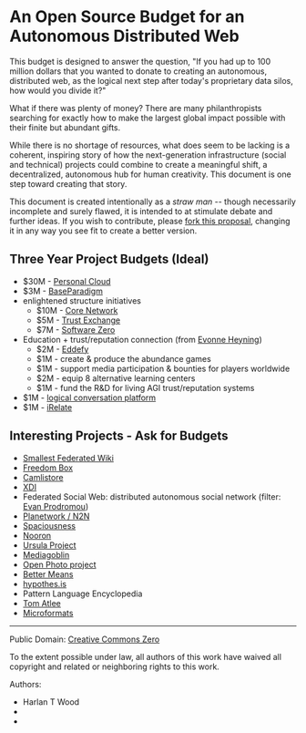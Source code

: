 An Open Source Budget for an Autonomous Distributed Web
=======================================================

This budget is designed to answer the question, "If you had up to 100 million dollars that you wanted to donate to creating an autonomous, distributed web, as the logical next step after today's proprietary data silos, how would you divide it?"

What if there was plenty of money?  There are many philanthropists searching for exactly how to make the largest global impact possible with their finite but abundant gifts.

While there is no shortage of resources, what does seem to be lacking is a coherent, inspiring story of how the next-generation infrastructure (social and technical) projects could combine to create a meaningful shift, a decentralized, autonomous hub for human creativity.  This document is one step toward creating that story.

This document is created intentionally as a _straw man_ -- though necessarily incomplete and surely flawed, it is intended to at stimulate debate and further ideas.  If you wish to contribute, please [fork this proposal](http://prose.io/#harlantwood-net/the-project/edit/master/An-Open-Source-Budget-for-an-Autonomous-Distributed-Web.md), changing it in any way you see fit to create a better version.


Three Year Project Budgets (Ideal)
----------------------------------

- $30M - [Personal Cloud](https://github.com/airships/zephyr/wiki/Personal-Clouds)
- $3M - [BaseParadigm](http://spaciousness.org/)
- enlightened structure initiatives 
  - $10M - [Core Network](http://enlightenedstructure.org/Core_Network/) 
  - $5M - [Trust Exchange](http://enlightenedstructure.org/Trust_Exchange/) 
  - $7M - [Software Zero](http://enlightenedstructure.org/Software_Zero/) 
- Education + trust/reputation connection (from [Evonne Heyning](http://about.me/amoration))
  - $2M - [Eddefy](http://www.eddefy.com/)
  - $1M - create & produce the abundance games
  - $1M - support media participation & bounties for players worldwide
  - $2M - equip 8 alternative learning centers
  - $1M - fund the R&D for living AGI trust/reputation systems
- $1M - [logical conversation platform](http://www.linkedin.com/groups/Dialogues-project-4842950/about?trk=anet_ug_grppro)
- $1M - [iRelate](http://irelate.us/)
                                      

Interesting Projects - Ask for Budgets
--------------------------------------

- [Smallest Federated Wiki](https://github.com/WardCunningham/Smallest-Federated-Wiki#smallest-federated-wiki-goals)
- [Freedom Box](http://freedomboxfoundation.org/)
- [Camlistore](http://camlistore.org/)
- [XDI](http://journal.planetwork.net/article.php?lab=reed0704)
- Federated Social Web: distributed autonomous social network (filter: [Evan Prodromou](http://evan.status.net/))
- [Planetwork / N2N](http://n2n.planetwork.net/)
- [Spaciousness](http://spaciousness.org/) 
- [Nooron](http://nooron.org/)
- [Ursula Project](http://ursulaproject.org/)
- [Mediagoblin](http://mediagoblin.org/)
- [Open Photo project](http://theopenphotoproject.org/)
- [Better Means](http://bettermeans.com/)
- [hypothes.is](https://hypothes.is/) 
- Pattern Language Encyclopedia 
- [Tom Atlee](http://tom-atlee.posterous.com/)
- [Microformats](http://microformats.org/)


* * * 

Public Domain:
[Creative Commons Zero](http://creativecommons.org/publicdomain/zero/1.0/)

To the extent possible under law, all authors of this work have waived all copyright and related or neighboring rights to this work.

Authors: 
* Harlan T Wood  
* 
*   
